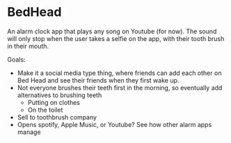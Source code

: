# BedHead

An alarm clock app that plays any song on Youtube (for now). The sound will only stop when the user takes a selfie on the app, with their tooth brush in their mouth.

Goals: 
  - Make it a social media type thing, where friends can add each other on Bed Head and see their friends when they first wake up.
  - Not everyone brushes their teeth first in the morning, so eventually add alternatives to brushing teeth
      - Putting on clothes
      - On the toilet
  - Sell to toothbrush company
  - Opens spotify, Apple Music, or Youtube? See how other alarm apps manage
